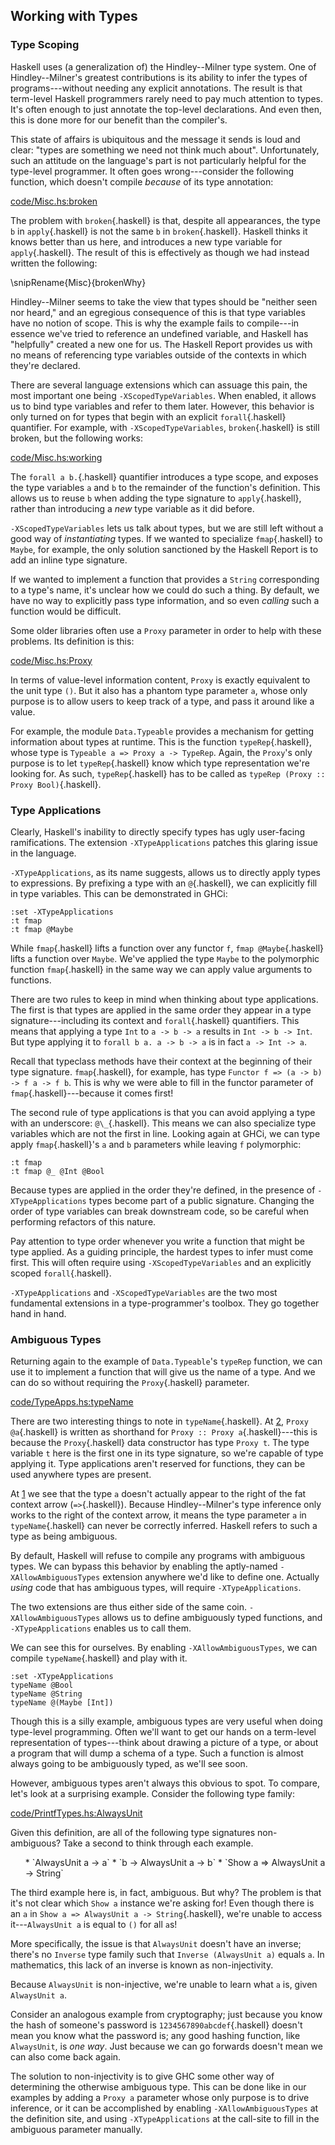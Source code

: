 
## Working with Types

### Type Scoping

Haskell uses (a generalization of) the Hindley--Milner type system. One of
Hindley--Milner's greatest contributions is its ability to infer the types of
programs---without needing any explicit annotations. The result is that term-level
Haskell programmers rarely need to pay much attention to types. It's often
enough to just annotate the top-level declarations. And even then, this is
done more for our benefit than the compiler's.

This state of affairs is ubiquitous and the message it sends is loud and clear:
"types are something we need not think much about". Unfortunately,
such an attitude on the language's part is not particularly helpful for the
type-level programmer. It often goes wrong---consider the following function,
which doesn't compile *because* of its type annotation:

[code/Misc.hs:broken](Snip)

The problem with `broken`{.haskell} is that, despite all appearances, the type `b` in
`apply`{.haskell} is not the same `b` in `broken`{.haskell}. Haskell thinks it knows better
than us here, and introduces a new type variable for `apply`{.haskell}. The result of
this is effectively as though we had instead written the following:

\snipRename{Misc}{brokenWhy}

Hindley--Milner seems to take the view that types should be "neither seen nor
heard," and an egregious consequence of this is that type variables have no
notion of scope.  This is why the example fails to compile---in essence we've
tried to reference an undefined variable, and Haskell has "helpfully" created
a new one for us. The Haskell Report provides us with no means of referencing
type variables outside of the contexts in which they're declared.

There are several language extensions which can assuage this pain, the most
important one being `-XScopedTypeVariables`. When
enabled, it allows us to bind type variables and refer to them later. However,
this behavior is only turned on for types that begin with an explicit
`forall`{.haskell} quantifier. For example, with `-XScopedTypeVariables`,
`broken`{.haskell} is still broken, but the following works:

[code/Misc.hs:working](Snip)

The `forall a b.`{.haskell} quantifier introduces a type scope, and exposes the type
variables `a` and `b` to the remainder of the function's definition. This
allows us to reuse `b` when adding the type signature to `apply`{.haskell}, rather
than introducing a *new* type variable as it did before.

`-XScopedTypeVariables` lets us talk about types, but we are still left
without a good way of *instantiating* types. If we wanted to specialize
`fmap`{.haskell} to `Maybe`, for example, the only solution sanctioned by the
Haskell Report is to add an inline type signature.

If we wanted to implement a function that provides a `String` corresponding
to a type's name, it's unclear how we could do such a thing. By default, we have
no way to explicitly pass type information, and so even *calling* such a
function would be difficult.

Some older libraries often use a `Proxy` parameter in order to help with
these problems. Its definition is this:

[code/Misc.hs:Proxy](Snip)

In terms of value-level information content, `Proxy` is exactly equivalent to
the unit type `()`. But it also has a phantom type parameter `a`,
whose only purpose is to allow users to keep track of a type, and pass it around
like a value.

For example, the module `Data.Typeable` provides a mechanism for getting
information about types at runtime. This is the function `typeRep`{.haskell}, whose
type is `Typeable a => Proxy a -> TypeRep`. Again, the `Proxy`'s only
purpose is to let `typeRep`{.haskell} know which type representation we're looking for.
As such, `typeRep`{.haskell} has to be called as `typeRep (Proxy :: Proxy Bool)`{.haskell}.


### Type Applications

Clearly, Haskell's inability to directly specify types has ugly user-facing
ramifications. The extension `-XTypeApplications` patches this glaring
issue in the language.

`-XTypeApplications`, as its name suggests, allows us to directly apply
types to expressions. By prefixing a type with an `@`{.haskell}, we can explicitly fill
in type variables. This can be demonstrated in GHCi:

```{ghci=code/TypeApps.hs}
:set -XTypeApplications
:t fmap
:t fmap @Maybe
```

While `fmap`{.haskell} lifts a function over any functor `f`, `fmap @Maybe`{.haskell}
lifts a function over `Maybe`. We've applied the type `Maybe` to the
polymorphic function `fmap`{.haskell} in the same way we can apply value arguments to
functions.

There are two rules to keep in mind when thinking about type applications. The
first is that types are applied in the same order they appear in a type
signature---including its context and `forall`{.haskell} quantifiers. This means that
applying a type `Int` to `a -> b -> a` results in `Int -> b -> Int`.
But type applying it to `forall b a. a -> b -> a` is in fact `a -> Int ->
a`.

Recall that typeclass methods have their context at the beginning of their type
signature. `fmap`{.haskell}, for example, has type `Functor f => (a -> b) -> f a ->
f b`. This is why we were able to fill in the functor parameter of
`fmap`{.haskell}---because it comes first!

The second rule of type applications is that you can avoid applying a type with
an underscore: `@\_`{.haskell}. This means we can also specialize type variables which
are not the first in line. Looking again at GHCi, we can type apply `fmap`{.haskell}'s
`a` and `b` parameters while leaving `f` polymorphic:

```{ghci=code/TypeApps.hs}
:t fmap
:t fmap @_ @Int @Bool
```

Because types are applied in the order they're defined, in the presence of
`-XTypeApplications` types become part of a public signature. Changing the
order of type variables can break downstream code, so be careful when performing
refactors of this nature.

Pay attention to type order whenever you write a function that might be type
applied. As a guiding principle, the hardest types to infer must come first.
This will often require using `-XScopedTypeVariables` and an explicitly scoped
`forall`{.haskell}.

`-XTypeApplications` and `-XScopedTypeVariables` are the two most
fundamental extensions in a type-programmer's toolbox. They go together hand in
hand.


### Ambiguous Types

Returning again to the example of `Data.Typeable`'s `typeRep` function, we
can use it to implement a function that will give us the name of a type. And we
can do so without requiring the `Proxy`{.haskell} parameter.

[code/TypeApps.hs:typeName](Snip)

There are two interesting things to note in `typeName`{.haskell}. At [2](Ann), `Proxy
@a`{.haskell} is written as shorthand for `Proxy :: Proxy a`{.haskell}---this is because the
`Proxy`{.haskell} data constructor has type `Proxy t`. The type variable `t` here
is the first one in its type signature, so we're capable of type applying it.
Type applications aren't reserved for functions, they can be used anywhere types
are present.

At [1](Ann) we see that the type `a` doesn't actually appear to the right of
the fat context arrow (`=>`{.haskell}). Because Hindley--Milner's type inference only
works to the right of the context arrow, it means the type parameter `a` in
`typeName`{.haskell} can never be correctly inferred. Haskell refers to such a type as
being ambiguous.

By default, Haskell will refuse to compile any programs with ambiguous types. We
can bypass this behavior by enabling the aptly-named `-XAllowAmbiguousTypes`
extension anywhere we'd like to define one. Actually *using* code that has
ambiguous types, will require `-XTypeApplications`.

The two extensions are thus either side of the same coin.
`-XAllowAmbiguousTypes` allows us to define ambiguously typed functions, and
`-XTypeApplications` enables us to call them.

We can see this for ourselves. By enabling `-XAllowAmbiguousTypes`, we can
compile `typeName`{.haskell} and play with it.

```{ghci=code/TypeApps.hs}
:set -XTypeApplications
typeName @Bool
typeName @String
typeName @(Maybe [Int])
```

Though this is a silly example, ambiguous types are very useful when doing
type-level programming. Often we'll want to get our hands on a term-level
representation of types---think about drawing a picture of a type, or about a
program that will dump a schema of a type. Such a function is almost always
going to be ambiguously typed, as we'll see soon.

However, ambiguous types aren't always this obvious to spot. To compare, let's
look at a surprising example. Consider the following type family:

[code/PrintfTypes.hs:AlwaysUnit](Snip)

Given this definition, are all of the following type signatures non-ambiguous?
Take a second to think through each example.

<ol>
  * `AlwaysUnit a -> a`
  * `b -> AlwaysUnit a -> b`
  * `Show a => AlwaysUnit a -> String`
</ol>

The third example here is, in fact, ambiguous. But why? The problem is that it's
not clear which `Show a` instance we're asking for! Even though there is an
`a` in `Show a => AlwaysUnit a -> String`{.haskell}, we're unable to access
it---`AlwaysUnit a` is equal to `()` for all `a`s!

More specifically, the issue is that `AlwaysUnit` doesn't have an inverse;
there's no `Inverse` type family such that `Inverse (AlwaysUnit a)` equals
`a`. In mathematics, this lack of an inverse is known as
non-injectivity.

Because `AlwaysUnit` is non-injective, we're unable to learn what `a` is,
given `AlwaysUnit a`.

Consider an analogous example from cryptography; just because you know the hash
of someone's password is `1234567890abcdef`{.haskell} doesn't mean you know what the
password is; any good hashing function, like `AlwaysUnit`, is *one way*.
Just because we can go forwards doesn't mean we can also come back again.

The solution to non-injectivity is to give GHC some other way of determining the
otherwise ambiguous type. This can be done like in our examples by adding a
`Proxy a` parameter whose only purpose is to drive inference, or it can be
accomplished by enabling `-XAllowAmbiguousTypes` at the definition site,
and using `-XTypeApplications` at the call-site to fill in the ambiguous
parameter manually.


